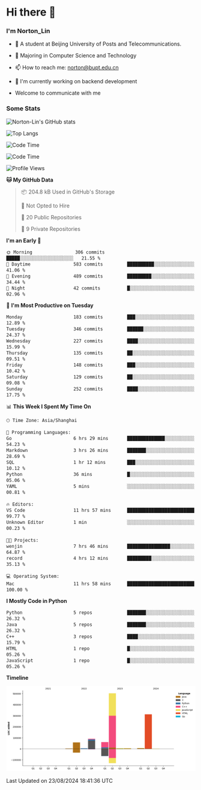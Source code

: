 
# Hi there 👋

### I'm Norton_Lin
- 🏫 A student at Beijing University of Posts and Telecommunications.
- 🌱 Majoring in Computer Science and Technology
- 📫 How to reach me: norton@bupt.edu.cn
- 🌱 I'm currently working on backend development

- Welcome to communicate with me

### Some Stats
![Norton-Lin's GitHub stats](https://github-readme-stats.vercel.app/api?username=Norton-Lin&count_private=true&show_icons=true&theme=radical)

![Top Langs](https://github-readme-stats.vercel.app/api/top-langs/?username=Norton-Lin&langs_count=10&layout=compact)

![Code Time](https://github-readme-stats.vercel.app/api/wakatime?username=Norton_Lin)

<!--START_SECTION:waka-->
![Code Time](http://img.shields.io/badge/Code%20Time-808%20hrs%2036%20mins-blue)

![Profile Views](http://img.shields.io/badge/Profile%20Views-0-blue)

**🐱 My GitHub Data** 

> 📦 204.8 kB Used in GitHub's Storage 
 > 
> 🚫 Not Opted to Hire
 > 
> 📜 20 Public Repositories 
 > 
> 🔑 9 Private Repositories 
 > 
**I'm an Early 🐤** 

```text
🌞 Morning                306 commits         █████░░░░░░░░░░░░░░░░░░░░   21.55 % 
🌆 Daytime                583 commits         ██████████░░░░░░░░░░░░░░░   41.06 % 
🌃 Evening                489 commits         █████████░░░░░░░░░░░░░░░░   34.44 % 
🌙 Night                  42 commits          █░░░░░░░░░░░░░░░░░░░░░░░░   02.96 % 
```
📅 **I'm Most Productive on Tuesday** 

```text
Monday                   183 commits         ███░░░░░░░░░░░░░░░░░░░░░░   12.89 % 
Tuesday                  346 commits         ██████░░░░░░░░░░░░░░░░░░░   24.37 % 
Wednesday                227 commits         ████░░░░░░░░░░░░░░░░░░░░░   15.99 % 
Thursday                 135 commits         ██░░░░░░░░░░░░░░░░░░░░░░░   09.51 % 
Friday                   148 commits         ███░░░░░░░░░░░░░░░░░░░░░░   10.42 % 
Saturday                 129 commits         ██░░░░░░░░░░░░░░░░░░░░░░░   09.08 % 
Sunday                   252 commits         ████░░░░░░░░░░░░░░░░░░░░░   17.75 % 
```


📊 **This Week I Spent My Time On** 

```text
🕑︎ Time Zone: Asia/Shanghai

💬 Programming Languages: 
Go                       6 hrs 29 mins       ██████████████░░░░░░░░░░░   54.23 % 
Markdown                 3 hrs 26 mins       ███████░░░░░░░░░░░░░░░░░░   28.69 % 
SQL                      1 hr 12 mins        ███░░░░░░░░░░░░░░░░░░░░░░   10.12 % 
Python                   36 mins             █░░░░░░░░░░░░░░░░░░░░░░░░   05.06 % 
YAML                     5 mins              ░░░░░░░░░░░░░░░░░░░░░░░░░   00.81 % 

🔥 Editors: 
VS Code                  11 hrs 57 mins      █████████████████████████   99.77 % 
Unknown Editor           1 min               ░░░░░░░░░░░░░░░░░░░░░░░░░   00.23 % 

🐱‍💻 Projects: 
wenjin                   7 hrs 46 mins       ████████████████░░░░░░░░░   64.87 % 
record                   4 hrs 12 mins       █████████░░░░░░░░░░░░░░░░   35.13 % 

💻 Operating System: 
Mac                      11 hrs 58 mins      █████████████████████████   100.00 % 
```

**I Mostly Code in Python** 

```text
Python                   5 repos             ███████░░░░░░░░░░░░░░░░░░   26.32 % 
Java                     5 repos             ███████░░░░░░░░░░░░░░░░░░   26.32 % 
C++                      3 repos             ████░░░░░░░░░░░░░░░░░░░░░   15.79 % 
HTML                     1 repo              █░░░░░░░░░░░░░░░░░░░░░░░░   05.26 % 
JavaScript               1 repo              █░░░░░░░░░░░░░░░░░░░░░░░░   05.26 % 
```



**Timeline**

![Lines of Code chart](https://raw.githubusercontent.com/Norton-Lin/Norton-Lin/main/assets/bar_graph.png)


 Last Updated on 23/08/2024 18:41:36 UTC
<!--END_SECTION:waka-->
